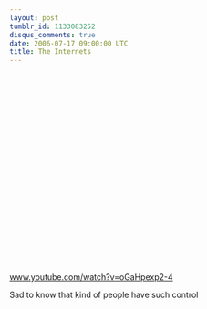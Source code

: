 ```yaml
---
layout: post
tumblr_id: 1133083252
disqus_comments: true
date: 2006-07-17 09:00:00 UTC
title: The Internets
---
```


<p>
			<object width="425" height="350"><param name="movie" value="http://www.youtube.com/v/DClkE64nFDY"></param><embed src="http://www.youtube.com/v/DClkE64nFDY" type="application/x-shockwave-flash" width="425" height="350"></embed></object><br />
			<a href="http://youtube.com/watch?v=DClkE64nFDY&mode=related">www.youtube.com/watch?v=oGaHpexp2-4</a>
			</p>
			<p>
			Sad to know that kind of people have such control
			</p>
